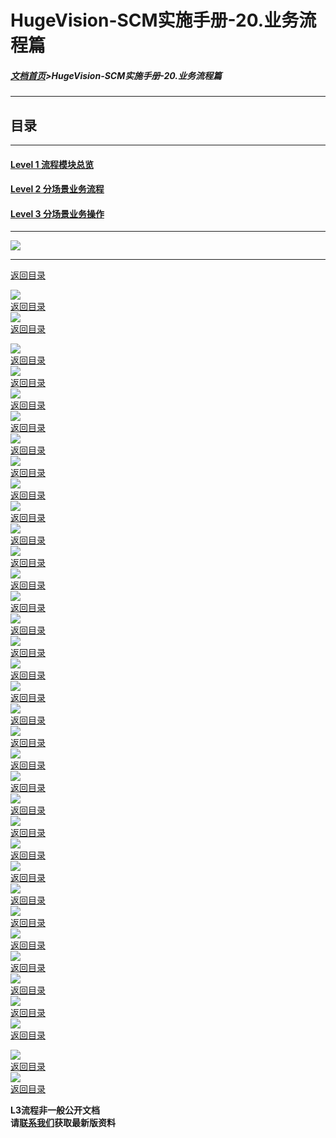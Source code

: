# HugeVision-SCM实施手册-20.业务流程篇

##### [文档首页](../../../index.md)>HugeVision-SCM实施手册-20.业务流程篇
---

<span id="目录"></span>
## 目录
---

#### [Level 1 流程模块总览](#1)
#### [Level 2 分场景业务流程](#2)
#### [Level 3 分场景业务操作](#3)

---
![](幻灯片1.PNG)<br>		

---

<span id="1"></span>

[返回目录](#目录)<br>

![](幻灯片2.PNG)<br>		[返回目录](#目录)<br>
![](幻灯片3.PNG)<br>		[返回目录](#目录)<br>

<span id="2"></span>

![](幻灯片4.PNG)<br>		[返回目录](#目录)<br>
![](幻灯片5.PNG)<br>		[返回目录](#目录)<br>
![](幻灯片6.PNG)<br>		[返回目录](#目录)<br>
![](幻灯片7.PNG)<br>		[返回目录](#目录)<br>
![](幻灯片8.PNG)<br>		[返回目录](#目录)<br>
![](幻灯片9.PNG)<br>		[返回目录](#目录)<br>
![](幻灯片10.PNG)<br>	[返回目录](#目录)<br>
![](幻灯片11.PNG)<br>	[返回目录](#目录)<br>
![](幻灯片12.PNG)<br>	[返回目录](#目录)<br>
![](幻灯片13.PNG)<br>	[返回目录](#目录)<br>
![](幻灯片14.PNG)<br>	[返回目录](#目录)<br>
![](幻灯片15.PNG)<br>	[返回目录](#目录)<br>
![](幻灯片16.PNG)<br>	[返回目录](#目录)<br>
![](幻灯片17.PNG)<br>	[返回目录](#目录)<br>
![](幻灯片18.PNG)<br>	[返回目录](#目录)<br>
![](幻灯片19.PNG)<br>	[返回目录](#目录)<br>
![](幻灯片20.PNG)<br>	[返回目录](#目录)<br>
![](幻灯片21.PNG)<br>	[返回目录](#目录)<br>
![](幻灯片22.PNG)<br>	[返回目录](#目录)<br>
![](幻灯片23.PNG)<br>	[返回目录](#目录)<br>
![](幻灯片24.PNG)<br>	[返回目录](#目录)<br>
![](幻灯片25.PNG)<br>	[返回目录](#目录)<br>
![](幻灯片26.PNG)<br>	[返回目录](#目录)<br>
![](幻灯片27.PNG)<br>	[返回目录](#目录)<br>
![](幻灯片28.PNG)<br>	[返回目录](#目录)<br>
![](幻灯片29.PNG)<br>	[返回目录](#目录)<br>
![](幻灯片30.PNG)<br>	[返回目录](#目录)<br>
![](幻灯片31.PNG)<br>	[返回目录](#目录)<br>
![](幻灯片32.PNG)<br>	[返回目录](#目录)<br>
![](幻灯片33.PNG)<br>	[返回目录](#目录)<br>
![](幻灯片34.PNG)<br>	[返回目录](#目录)<br>


<span id="3"></span>
![](幻灯片35.PNG)<br>	[返回目录](#目录)<br>
![](幻灯片36.PNG)<br>	[返回目录](#目录)<br>

**L3流程非一般公开文档<br>**
**请[联系我们](https://www.ivision-china.cn/contact-rgt.html)获取最新版资料**

